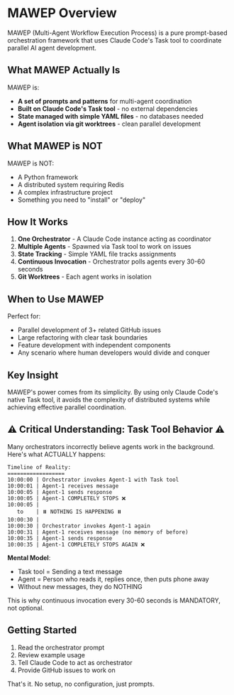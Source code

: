 # MAWEP Overview

MAWEP (Multi-Agent Workflow Execution Process) is a pure prompt-based orchestration framework that uses Claude Code's Task tool to coordinate parallel AI agent development.

## What MAWEP Actually Is

MAWEP is:
- **A set of prompts and patterns** for multi-agent coordination
- **Built on Claude Code's Task tool** - no external dependencies
- **State managed with simple YAML files** - no databases needed
- **Agent isolation via git worktrees** - clean parallel development

## What MAWEP is NOT

MAWEP is NOT:
- A Python framework
- A distributed system requiring Redis
- A complex infrastructure project
- Something you need to "install" or "deploy"

## How It Works

1. **One Orchestrator** - A Claude Code instance acting as coordinator
2. **Multiple Agents** - Spawned via Task tool to work on issues
3. **State Tracking** - Simple YAML file tracks assignments
4. **Continuous Invocation** - Orchestrator polls agents every 30-60 seconds
5. **Git Worktrees** - Each agent works in isolation

## When to Use MAWEP

Perfect for:
- Parallel development of 3+ related GitHub issues
- Large refactoring with clear task boundaries
- Feature development with independent components
- Any scenario where human developers would divide and conquer

## Key Insight

MAWEP's power comes from its simplicity. By using only Claude Code's native Task tool, it avoids the complexity of distributed systems while achieving effective parallel coordination.

## ⚠️ Critical Understanding: Task Tool Behavior ⚠️

Many orchestrators incorrectly believe agents work in the background. Here's what ACTUALLY happens:

```
Timeline of Reality:
==================
10:00:00 | Orchestrator invokes Agent-1 with Task tool
10:00:01 | Agent-1 receives message
10:00:05 | Agent-1 sends response
10:00:05 | Agent-1 COMPLETELY STOPS ❌
10:00:05 | 
   to    | ⏸️ NOTHING IS HAPPENING ⏸️
10:00:30 | 
10:00:30 | Orchestrator invokes Agent-1 again
10:00:31 | Agent-1 receives message (no memory of before)
10:00:35 | Agent-1 sends response  
10:00:35 | Agent-1 COMPLETELY STOPS AGAIN ❌
```

**Mental Model**:
- Task tool = Sending a text message
- Agent = Person who reads it, replies once, then puts phone away
- Without new messages, they do NOTHING

This is why continuous invocation every 30-60 seconds is MANDATORY, not optional.

## Getting Started

1. Read the orchestrator prompt
2. Review example usage
3. Tell Claude Code to act as orchestrator
4. Provide GitHub issues to work on

That's it. No setup, no configuration, just prompts.